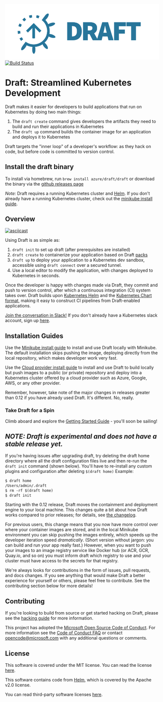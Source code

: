 ![Draft Logo](./docs/img/draft-logo.png)
[![Build Status](https://circleci.com/gh/Azure/draft.svg?style=svg)](https://circleci.com/gh/Azure/draft)

# Draft: Streamlined Kubernetes Development
Draft makes it easier for developers to build applications that run on Kubernetes by doing two main things:
1. The `draft create` command gives developers the artifacts they need to build and run their applications in Kubernetes
2. The `draft up` command builds the container image for an application and deploys it to Kubernetes

Draft targets the "inner loop" of a developer's workflow: as they hack on code, but before code is committed to version control.

## Install the draft binary
To install via homebrew, run `brew install azure/draft/draft` or download the binary via the [github releases page](https://github.com/Azure/draft/releases)

_Note:_ Draft requires a running Kubernetes cluster and [Helm](https://github.com/helm/helm#install). If you don't already have a running Kubernetes cluster, check out the [minikube install guide](docs/install-minikube.md).

## Overview

[![asciicast](https://asciinema.org/a/WGVE7JNodpBEOautl105tdc97.png)](https://asciinema.org/a/WGVE7JNodpBEOautl105tdc97)

Using Draft is as simple as:

1. `draft init` to set up draft (after prerequisites are installed)
2. `draft create` to containerize your application based on Draft [packs](docs/reference/dep-003.md)
3. `draft up` to deploy your application to a Kubernetes dev sandbox, accessible using `draft connect` over a secured tunnel.
4. Use a local editor to modify the application, with changes deployed to Kubernetes in seconds.

Once the developer is happy with changes made via Draft, they commit and push to version control, after which a continuous integration (CI) system takes over.  Draft builds upon [Kubernetes Helm][helm] and the [Kubernetes Chart format](https://github.com/kubernetes/helm/blob/master/docs/charts.md), making it easy to construct CI pipelines from Draft-enabled applications.

[Join the conversation in Slack!](https://kubernetes.slack.com/messages/draft-users) If you don't already have a Kubernetes slack account, sign up [here](http://slack.k8s.io/).

## Installation Guides

Use the [Minikube install guide][Installation Guide -- Minikube] to install and use Draft locally with Minikube. The default installation skips pushing the image, deploying directly from the local repository, which makes developer work very fast.

Use the [Cloud provider install guide][Installation Guide -- Cloud] to install and use Draft to build locally but push images to a public (or private) repository and deploy into a Kubernetes cluster offered by a cloud provider such as Azure, Google, AWS, or any other provider.

Remember, however, take note of the major changes in releases greater than 0.12 if you have already used Draft. It's different. No, really.

### Take Draft for a Spin

Climb aboard and explore the [Getting Started Guide][Getting Started] - you'll soon be sailing!

## _NOTE: Draft is experimental and does not have a stable release yet._
If you're having issues after upgrading draft, try deleting the draft home directory where all the draft configuration files live and then re-run the `draft init` command (shown below). You'll have to re-install any custom plugins and configuration after deleting `$(draft home)`
Example:
```console
$ draft home
/Users/admin/.draft
$ rm -rf $(draft home)
$ draft init
```
Starting with the 0.12 release, Draft moves the containment and deployment engine to your local machine. This changes quite a bit about how Draft works compared to prior releases; for details, see [the changelog](CHANGELOG.md).

For previous users, this change means that you now have more control over where your container images are stored, and in the local Minikube environment you can skip pushing the images entirely, which speeds up the developer iteration speed _dramatically_. (Short version without jargon: you can build and run your app really fast.) However, when you want to push your images to an image registry service like Docker hub (or ACR, GCR, Quay.io, and so on) you must inform draft which registry to use and your cluster must have access to the secrets for that registry.

We're always looks for contributions in the form of issues, pull requests, and docs changes. If you see anything that would make Draft a better experience for yourself or others, please feel free to contribute. See the contributing section below for more details!

## Contributing

If you're looking to build from source or get started hacking on Draft, please see the
[hacking guide][hacking] for more information.

This project has adopted the [Microsoft Open Source Code of Conduct](https://opensource.microsoft.com/codeofconduct/). For more information see the [Code of Conduct FAQ](https://opensource.microsoft.com/codeofconduct/faq/) or contact [opencode@microsoft.com](mailto:opencode@microsoft.com) with any additional questions or comments.

## License

This software is covered under the MIT license. You can read the license [here][license].

This software contains code from [Helm][], which is covered by the Apache v2.0 license.

You can read third-party software licenses [here][Third-Party Licenses].


[Installation Guide -- Minikube]: docs/install-minikube.md
[Installation Guide -- Cloud]: docs/install-cloud.md 
[Getting Started]: docs/getting-started.md
[hacking]: docs/contributing/hacking.md
[helm]: https://github.com/kubernetes/helm
[Installing Helm]: https://github.com/kubernetes/helm/blob/master/docs/install.md
[Kubernetes]: https://kubernetes.io/
[license]: LICENSE
[Third-Party Licenses]: NOTICE
